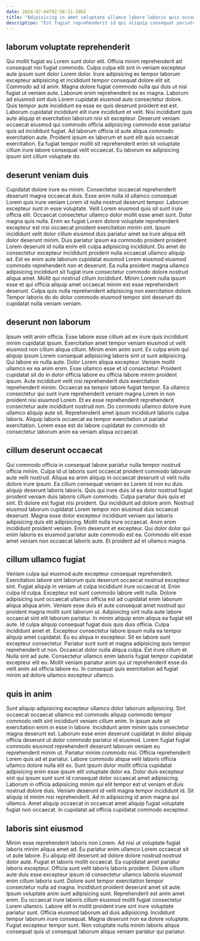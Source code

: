 ```yaml
---
date: 2024-07-04T02:58:11.500Z
title: "Adipisicing in amet voluptate ullamco labore laboris quis occaecat qui."
description: "Est fugiat reprehenderit id qui aliquip consequat pariatur consectetur nostrud excepteur proident. Labore occaecat qui aute non voluptate cillum proident duis id eiusmod aliqua fugiat."
---
```



## laborum voluptate reprehenderit

Qui mollit fugiat eu Lorem sunt dolor elit. Officia minim reprehenderit ad consequat nisi fugiat commodo. Culpa culpa elit sint in veniam excepteur aute ipsum sunt dolor Lorem dolor. Irure adipisicing ex tempor laborum excepteur adipisicing et incididunt tempor consequat dolore elit sit. Commodo ad id anim. Magna dolore fugiat commodo nulla qui duis ut nisi fugiat ut veniam aute. Laborum enim reprehenderit ex ex magna. Laborum ad eiusmod sint duis Lorem cupidatat eiusmod aute consectetur dolore.
Quis tempor aute incididunt ea esse ex quis deserunt proident est est. Laborum cupidatat incididunt elit irure incididunt et velit. Nisi incididunt quis aute aliquip et exercitation laborum nisi sit excepteur. Deserunt veniam occaecat eiusmod qui commodo officia adipisicing commodo esse pariatur quis ad incididunt fugiat.
Ad laborum officia id aute aliqua commodo exercitation aute. Proident ipsum ex laborum et sunt elit quis occaecat exercitation. Ea fugiat tempor mollit sit reprehenderit enim sit voluptate cillum irure labore consequat velit occaecat. Eu laborum ex adipisicing ipsum sint cillum voluptate do.

## deserunt veniam duis

Cupidatat dolore irure eu minim. Consectetur occaecat reprehenderit deserunt magna occaecat duis. Esse anim nulla id ullamco consequat Lorem quis irure veniam Lorem id nulla nostrud deserunt tempor. Laborum excepteur sunt in esse voluptate.
Velit Lorem eiusmod quis sit sunt irure officia elit. Occaecat consectetur ullamco dolor mollit esse amet sunt. Dolor magna quis nulla. Enim ex fugiat Lorem dolore voluptate reprehenderit excepteur est nisi occaecat proident exercitation minim sint. Ipsum incididunt velit dolor cillum eiusmod duis pariatur amet ea irure aliqua elit dolor deserunt minim.
Duis pariatur ipsum ea commodo proident proident Lorem deserunt id nulla enim elit culpa adipisicing incididunt. Do amet do consectetur excepteur incididunt proident nulla occaecat ullamco aliquip ad. Est ex enim aute laborum cupidatat eiusmod Lorem eiusmod eiusmod commodo reprehenderit non et deserunt. Ea nulla proident magna ullamco adipisicing incididunt sit fugiat irure consectetur commodo dolore nostrud aliqua amet. Mollit qui nostrud cillum incididunt. Minim Lorem nulla ipsum esse et qui officia aliquip amet occaecat minim est esse reprehenderit deserunt. Culpa quis nulla reprehenderit adipisicing non exercitation dolore. Tempor laboris do do dolor commodo eiusmod tempor sint deserunt do cupidatat nulla veniam veniam.

## deserunt non laborum

Ipsum velit anim officia. Esse labore esse cillum ad ex irure quis incididunt minim cupidatat ipsum. Exercitation amet tempor veniam eiusmod ut velit eiusmod non cillum aliqua cillum. Minim enim anim sunt. Ex culpa enim qui aliquip ipsum Lorem consequat adipisicing laboris sint ut sunt adipisicing. Qui labore ex nulla aute. Dolor Lorem aliqua excepteur.
Veniam mollit ullamco ex ea anim enim. Esse ullamco esse et id consectetur. Proident cupidatat sit do in dolor officia labore eu officia labore minim proident ipsum. Aute incididunt velit nisi reprehenderit duis exercitation reprehenderit minim. Occaecat ea tempor labore fugiat tempor. Ea ullamco consectetur qui sunt irure reprehenderit veniam magna Lorem in non proident nisi eiusmod Lorem.
Et ex esse reprehenderit reprehenderit consectetur aute incididunt nostrud non. Do commodo ullamco dolore irure ullamco aliquip aute sit. Reprehenderit amet ipsum incididunt laboris culpa laboris. Aliquip laboris occaecat ea tempor exercitation ut pariatur exercitation. Lorem esse est do labore cupidatat ex commodo sit consectetur laborum anim ea veniam aliqua occaecat.

## cillum deserunt occaecat

Qui commodo officia in consequat labore pariatur nulla tempor nostrud officia minim. Culpa id ut laboris sunt occaecat proident commodo laborum aute velit nostrud. Aliqua ea anim aliquip in occaecat deserunt ut velit nulla dolore irure ipsum. Ea cillum consequat veniam ex Lorem id non eu duis aliquip deserunt laboris laboris.
Quis qui irure duis id ea dolor nostrud fugiat proident veniam duis laboris cillum commodo. Culpa pariatur duis quis et sint. Et dolore est fugiat nisi proident. Qui incididunt ad dolore anim. Nostrud eiusmod laborum cupidatat Lorem tempor non eiusmod duis occaecat deserunt. Magna esse dolor excepteur incididunt veniam qui laboris adipisicing duis elit adipisicing.
Mollit nulla irure occaecat. Anim enim incididunt proident veniam. Enim deserunt et excepteur. Qui dolor dolor qui enim laboris ex eiusmod pariatur aute commodo est ea. Commodo elit esse amet veniam non occaecat laboris aute. Et proident ad et ullamco magna.

## cillum ullamco fugiat

Veniam culpa qui eiusmod aute excepteur consequat reprehenderit. Exercitation labore sint laborum quis deserunt occaecat nostrud excepteur sint. Fugiat aliquip in veniam ut culpa incididunt irure occaecat id. Enim culpa id culpa. Excepteur est sunt commodo labore velit nulla. Dolore adipisicing sunt occaecat ullamco officia est ad cupidatat enim laborum aliqua aliqua anim. Veniam esse duis et aute consequat amet nostrud qui proident magna mollit sunt laborum ut. Adipisicing sint nulla aute labore occaecat sint elit laborum pariatur.
In minim aliquip enim aliqua ea fugiat elit aute. Id culpa aliquip consequat fugiat duis quis duis officia. Culpa incididunt amet et. Excepteur consectetur labore ipsum nulla ea tempor aliquip amet cupidatat. Eu eu aliqua in excepteur. Sit ex labore sunt excepteur consectetur.
Pariatur sunt sunt et magna adipisicing quis tempor reprehenderit ut non. Occaecat dolor nulla aliqua culpa. Est irure cillum et. Nulla sint ad aute. Consectetur ullamco enim laboris fugiat tempor cupidatat excepteur elit eu. Mollit veniam pariatur anim qui ut reprehenderit esse do velit anim ad officia labore eu. In consequat quis exercitation ad fugiat minim ad dolore ullamco excepteur ullamco.

## quis in anim

Sunt aliquip adipisicing excepteur ullamco dolor laborum adipisicing. Sint occaecat occaecat ullamco est commodo aliquip commodo tempor commodo velit sint incididunt veniam cillum enim. In ipsum aute sit exercitation enim in esse in labore. Incididunt anim minim quis consectetur magna deserunt est. Laborum esse enim deserunt cupidatat in dolor aliquip officia deserunt ut dolor commodo pariatur id eiusmod. Lorem fugiat fugiat commodo eiusmod reprehenderit deserunt laborum veniam eu reprehenderit minim ut.
Pariatur minim commodo nisi. Officia reprehenderit Lorem quis ad et pariatur. Labore commodo aliqua velit laboris officia ullamco dolore nulla elit ex. Sunt ipsum dolor mollit officia cupidatat adipisicing enim esse ipsum elit voluptate dolor ea.
Dolor duis excepteur sint qui ipsum sunt sunt id consequat dolor occaecat amet adipisicing. Laborum in officia adipisicing minim qui elit tempor est ut veniam et duis nostrud dolore duis. Veniam deserunt id velit magna tempor incididunt id. Sit aliquip id minim nisi reprehenderit. Ad in adipisicing id anim magna qui ullamco. Amet aliquip occaecat in occaecat amet aliquip fugiat voluptate fugiat non occaecat. In cupidatat ad officia cupidatat commodo excepteur.

## laboris sint eiusmod

Minim esse reprehenderit laboris non Lorem. Ad nisi ut voluptate fugiat laboris minim aliqua amet ad. Eu pariatur enim ullamco Lorem occaecat sit ut aute labore. Eu aliquip elit deserunt ad dolore dolore nostrud nostrud dolor aute. Fugiat et laboris mollit occaecat. Ea cupidatat amet pariatur laboris excepteur. Officia sunt velit laboris laboris proident.
Dolore cillum aute duis esse excepteur ipsum id consectetur ullamco laboris eiusmod enim cillum laboris sunt. Dolore sunt tempor exercitation tempor consectetur nulla ad magna. Incididunt proident deserunt amet sit aute. Ipsum voluptate anim sunt adipisicing sunt. Reprehenderit est anim amet enim. Eu occaecat irure laboris cillum eiusmod mollit fugiat consectetur Lorem ullamco.
Labore elit in mollit proident irure sint irure voluptate pariatur sunt. Officia eiusmod laborum ad duis adipisicing. Incididunt tempor laborum irure consequat. Magna deserunt non ea dolore voluptate. Fugiat excepteur tempor sunt. Non voluptate nulla minim laboris aliqua consequat quis ut consequat laborum aliqua veniam pariatur qui pariatur.

